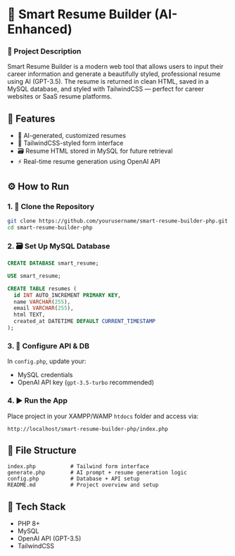 # 📄 Smart Resume Builder (AI-Enhanced)

### 🧠 Project Description  
Smart Resume Builder is a modern web tool that allows users to input their career information and generate a beautifully styled, professional resume using AI (GPT-3.5). The resume is returned in clean HTML, saved in a MySQL database, and styled with TailwindCSS — perfect for career websites or SaaS resume platforms.

## 🚀 Features
- 🧠 AI-generated, customized resumes
- 🎨 TailwindCSS-styled form interface
- 🗃️ Resume HTML stored in MySQL for future retrieval
- ⚡ Real-time resume generation using OpenAI API

## ⚙️ How to Run

### 1. 📁 Clone the Repository
```bash
git clone https://github.com/yourusername/smart-resume-builder-php.git
cd smart-resume-builder-php
```

### 2. 🗃️ Set Up MySQL Database
```sql
CREATE DATABASE smart_resume;

USE smart_resume;

CREATE TABLE resumes (
  id INT AUTO_INCREMENT PRIMARY KEY,
  name VARCHAR(255),
  email VARCHAR(255),
  html TEXT,
  created_at DATETIME DEFAULT CURRENT_TIMESTAMP
);
```

### 3. 🔧 Configure API & DB
In `config.php`, update your:
- MySQL credentials
- OpenAI API key (`gpt-3.5-turbo` recommended)

### 4. ▶️ Run the App
Place project in your XAMPP/WAMP `htdocs` folder and access via:
```
http://localhost/smart-resume-builder-php/index.php
```

## 📂 File Structure
```
index.php           # Tailwind form interface
generate.php        # AI prompt + resume generation logic
config.php          # Database + API setup
README.md           # Project overview and setup
```

## 🧰 Tech Stack
- PHP 8+
- MySQL
- OpenAI API (GPT-3.5)
- TailwindCSS
